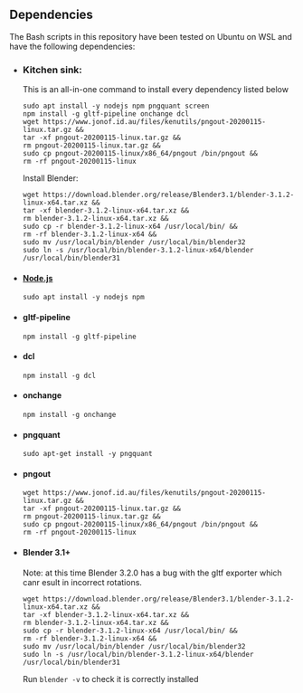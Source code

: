 
## Dependencies

The Bash scripts in this repository have been tested on Ubuntu on WSL and have the following dependencies:

* ### Kitchen sink:
	This is an all-in-one command to install every dependency listed below

	```
	sudo apt install -y nodejs npm pngquant screen
	npm install -g gltf-pipeline onchange dcl
	wget https://www.jonof.id.au/files/kenutils/pngout-20200115-linux.tar.gz &&
	tar -xf pngout-20200115-linux.tar.gz &&
	rm pngout-20200115-linux.tar.gz &&
	sudo cp pngout-20200115-linux/x86_64/pngout /bin/pngout &&
	rm -rf pngout-20200115-linux
	```

	Install Blender:
	```
	wget https://download.blender.org/release/Blender3.1/blender-3.1.2-linux-x64.tar.xz &&
	tar -xf blender-3.1.2-linux-x64.tar.xz &&
	rm blender-3.1.2-linux-x64.tar.xz &&
	sudo cp -r blender-3.1.2-linux-x64 /usr/local/bin/ &&
	rm -rf blender-3.1.2-linux-x64 &&
	sudo mv /usr/local/bin/blender /usr/local/bin/blender32
	sudo ln -s /usr/local/bin/blender-3.1.2-linux-x64/blender /usr/local/bin/blender31
	```



* #### [Node.js](https://nodejs.org/en/_)
	```
	sudo apt install -y nodejs npm
	```

* #### gltf-pipeline
	```
	npm install -g gltf-pipeline
	```
	
* #### dcl
	```
	npm install -g dcl
	```
	
* #### onchange
	```
	npm install -g onchange
	```

* #### pngquant
	```
	sudo apt-get install -y pngquant
	```
* #### pngout
	```
	wget https://www.jonof.id.au/files/kenutils/pngout-20200115-linux.tar.gz &&
	tar -xf pngout-20200115-linux.tar.gz &&
	rm pngout-20200115-linux.tar.gz &&
	sudo cp pngout-20200115-linux/x86_64/pngout /bin/pngout &&
	rm -rf pngout-20200115-linux
	```

* #### Blender 3.1+
	Note: at this time Blender 3.2.0 has a bug with the gltf exporter which canr esult in incorrect rotations.

	```
	wget https://download.blender.org/release/Blender3.1/blender-3.1.2-linux-x64.tar.xz &&
	tar -xf blender-3.1.2-linux-x64.tar.xz &&
	rm blender-3.1.2-linux-x64.tar.xz &&
	sudo cp -r blender-3.1.2-linux-x64 /usr/local/bin/ &&
	rm -rf blender-3.1.2-linux-x64 &&
	sudo mv /usr/local/bin/blender /usr/local/bin/blender32
	sudo ln -s /usr/local/bin/blender-3.1.2-linux-x64/blender /usr/local/bin/blender31
	```
	
	Run `blender -v` to check it is correctly installed

